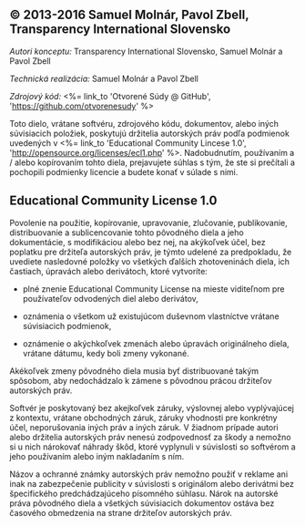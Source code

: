 ## &copy; 2013-2016 Samuel Molnár, Pavol Zbell,<br/>Transparency International Slovensko  
 
_Autori konceptu:_ Transparency International Slovensko, Samuel Molnár a Pavol Zbell

_Technická realizácia:_ Samuel Molnár a Pavol Zbell

_Zdrojový kód:_ <%= link_to 'Otvorené Súdy @ GitHub', 'https://github.com/otvorenesudy' %>

Toto dielo, vrátane softvéru, zdrojového kódu, dokumentov, alebo iných
súvisiacich položiek, poskytujú držitelia autorských práv podľa podmienok
uvedených v <%= link_to 'Educational Community Lincese 1.0', 'http://opensource.org/licenses/ecl1.php' %>.
Nadobudnutím, používaním a / alebo kopírovaním tohto diela, prejavujete
súhlas s tým, že ste si prečítali a pochopili podmienky licencie a budete
konať v súlade s nimi. 
 
## Educational Community License 1.0
 
Povolenie na použitie, kopírovanie, upravovanie, zlučovanie, publikovanie,
distribuovanie a sublicencovanie tohto pôvodného diela a jeho dokumentácie,
s modifikáciou alebo bez nej, na akýkoľvek účel, bez poplatku pre držiteľa
autorských práv, je týmto udelené za predpokladu, že uvediete nasledovné
položky vo všetkých ďalších zhotoveninách diela, ich častiach, úpravách
alebo derivátoch, ktoré vytvoríte: 

- plné znenie Educational Community License na mieste viditeľnom pre
  používateľov odvodených diel alebo derivátov, 
 
- oznámenia o všetkom už existujúcom duševnom vlastníctve vrátane súvisiacich
  podmienok, 
 
- oznámenie o akýchkoľvek zmenách alebo úpravách originálneho diela, vrátane
  dátumu, kedy boli zmeny vykonané. 

Akékoľvek zmeny pôvodného diela musia byť distribuované takým spôsobom, 
aby nedochádzalo k zámene s pôvodnou prácou držiteľov autorských práv. 
 
Softvér je poskytovaný bez akejkoľvek záruky, výslovnej alebo vyplývajúcej
z kontextu, vrátane obchodných záruk, záruky vhodnosti pre konkrétny účel,
neporušovania iných práv a iných záruk. V žiadnom prípade autori alebo
držitelia autorských práv nenesú zodpovednosť za škody a nemožno si u nich
nárokovať náhrady škôd, ktoré vyplynuli v súvislosti so softvérom a jeho
používaním alebo iným nakladaním s ním. 
 
Názov a ochranné známky autorských práv nemožno použiť v reklame ani inak
na zabezpečenie publicity v súvislosti s originálom alebo derivátmi bez
špecifického predchádzajúceho písomného súhlasu. Nárok na autorské práva
pôvodného diela a všetkých súvisiacich dokumentov ostáva bez časového
obmedzenia na strane držiteľov autorských práv.
